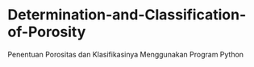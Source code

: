 # Determination-and-Classification-of-Porosity
Penentuan Porositas dan Klasifikasinya Menggunakan Program Python
